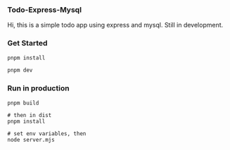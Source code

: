 ### Todo-Express-Mysql

Hi, this is a simple todo app using express and mysql. Still in development.

### Get Started

```bash
pnpm install

pnpm dev
```

### Run in production

```bashw
pnpm build

# then in dist
pnpm install

# set env variables, then
node server.mjs
```
